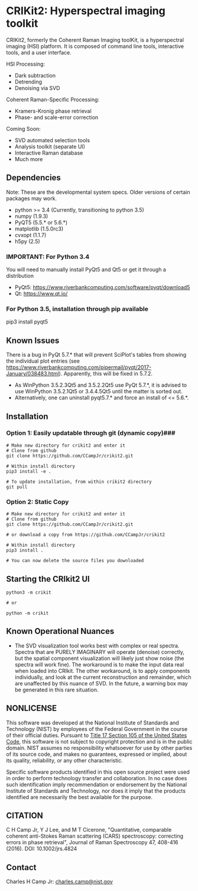 # CRIKit2: Hyperspectral imaging toolkit #

CRIKit2, formerly the Coherent Raman Imaging toolKit, is a hyperspectral
imaging (HSI) platform. It is composed of command line tools, interactive tools,
and a user interface.

HSI Processing:
* Dark subtraction
* Detrending
* Denoising via SVD

Coherent Raman-Specific Processing:
* Kramers-Kronig phase retrieval
* Phase- and scale-error correction

Coming Soon:
* SVD automated selection tools
* Analysis toolkit (separate UI)
* Interactive Raman database
* Much more

## Dependencies ##

Note: These are the developmental system specs. Older versions of certain
packages may work.

* python >= 3.4 (Currently, transitioning to python 3.5)
* numpy (1.9.3)
* PyQT5 (5.5.* or 5.6.*)
* matplotlib (1.5.0rc3)
* cvxopt (1.1.7)
* h5py (2.5)

### IMPORTANT: For Python 3.4 ###
You will need to manually install PyQt5 and Qt5 or get it through a distribution
* PyQt5: https://www.riverbankcomputing.com/software/pyqt/download5
* Qt: https://www.qt.io/

### For Python 3.5, installation through pip available ###
pip3 install pyqt5

## Known Issues ##
There is a bug in PyQt 5.7.* that will prevent SciPlot's tables from showing the individual plot entries 
(see https://www.riverbankcomputing.com/pipermail/pyqt/2017-January/038483.html). Apparently, this will be fixed in 5.7.2.

* As WinPython 3.5.2.3Qt5 and 3.5.2.2Qt5 use PyQt 5.7.*, it is advised to use WinPython 3.5.2.1Qt5 or 3.4.4.5Qt5 until the matter is sorted out.
* Alternatively, one can uninstall pyqt5.7.* and force an install of <= 5.6.*.

## Installation ##
### Option 1: Easily updatable through git (dynamic copy)###
```
# Make new directory for crikit2 and enter it
# Clone from github
git clone https://github.com/CCampJr/crikit2.git

# Within install directory
pip3 install -e .

# To update installation, from within crikit2 directory
git pull
```

### Option 2: Static Copy ###
```
# Make new directory for crikit2 and enter it
# Clone from github
git clone https://github.com/CCampJr/crikit2.git

# or download a copy from https://github.com/CCampJr/crikit2

# Within install directory
pip3 install .

# You can now delete the source files you downloaded
```

## Starting the CRIkit2 UI ##
```
python3 -m crikit 

# or

python -m crikit
```

## Known Operational Nuances
* The SVD visualization tool works best with complex or real spectra. Spectra that are PURELY IMAGINARY
 will operate (denoise) correctly, but the spatial component visualization will likely just
show noise (the spectra will work fine). The workaround is to make the input data real when loaded
into CRIkit. The other workaround, is to apply components individually, and look at the current 
reconstruction and remainder, which are unaffected by this nuance of SVD. In the future, a warning 
box may be generated in this rare situation.

## NONLICENSE ##
This software was developed at the National Institute of Standards and
Technology (NIST) by employees of the Federal Government in the course of
their official duties. Pursuant to [Title 17 Section 105 of the United States
Code](http://www.copyright.gov/title17/92chap1.html#105), this software is not
subject to copyright protection and is in the public domain. NIST assumes no
responsibility whatsoever for use by other parties of its source code, and
makes no guarantees, expressed or implied, about its quality, reliability, or
any other characteristic.

Specific software products identified in this open source project were used in
order to perform technology transfer and collaboration. In no case does such
identification imply recommendation or endorsement by the National Institute
of Standards and Technology, nor does it imply that the products identified
are necessarily the best available for the purpose.

## CITATION ##
C H Camp Jr, Y J Lee, and M T Cicerone, "Quantitative, comparable coherent
anti-Stokes Raman scattering (CARS) spectroscopy: correcting errors in phase
retrieval", Journal of Raman Spectroscopy 47, 408-416 (2016).
DOI: 10.1002/jrs.4824

## Contact ##
Charles H Camp Jr: [charles.camp@nist.gov](mailto:charles.camp@nist.gov)

